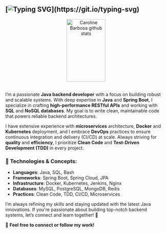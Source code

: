 ## [![Typing SVG](https://readme-typing-svg.herokuapp.com/?color=DCDCDC&size=35&center=true&vCenter=true&width=1000&lines=Hi+there+👋;My+name+is+Felipe+Cardoso+Vargas;I'm+from+Brazil;Welcome+to+my+GitHub!)](https://git.io/typing-svg)

<div align="center">  
  <img width="49%" height="195px" src="https://github-readme-stats.vercel.app/api?username=Felipecardosovargas&show_icons=true&count_private=true&hide_border=true&title_color=DCDCDC&icon_color=FFFFFF&text_color=DCDCDC&bg_color=0d1117" alt="Caroline Barbosa github stats"/> 
</div>

</br>

I’m a passionate **Java backend developer** with a focus on building robust and scalable systems. With deep expertise in **Java** and **Spring Boot**, I specialize in crafting **high-performance RESTful APIs** and working with **SQL** and **NoSQL databases**. My goal is to write clean, maintainable code that powers reliable backend architectures.

I have extensive experience with **microservices** architecture, **Docker** and **Kubernetes** deployment, and I embrace **DevOps** practices to ensure continuous integration and delivery (CI/CD) at scale. Always striving for **quality** and **efficiency**, I prioritize **Clean Code** and **Test-Driven Development (TDD)** in every project.

### 🚀 **Technologies & Concepts**:
- **Languages**: Java, SQL, Bash  
- **Frameworks**: Spring Boot, Spring Cloud, JPA  
- **Infrastructure**: Docker, Kubernetes, Jenkins, Nginx  
- **Databases**: MySQL, PostgreSQL, MongoDB, Redis  
- **Practices**: Clean Code, TDD, CI/CD, Microservices

I’m always refining my skills and staying updated with the latest Java innovations. If you're passionate about building top-notch backend systems, let’s connect and learn together! 🚀


🔗 **Feel free to connect or follow my work!**

